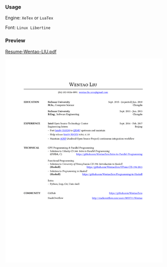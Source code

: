 ### Usage
Engine: `XeTex` or `LuaTex`

Font: `Linux Libertine`

### Preview
[Resume-Wentao-LIU.pdf](https://github.com/WentaoZero/Resume/blob/master/Resume-Wentao-LIU.pdf)

![Preview](Resume-Wentao-LIU.png)
